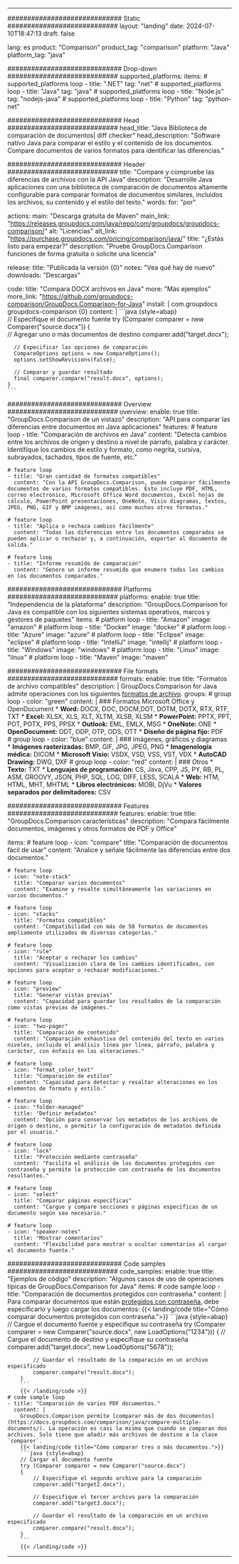 
---
############################# Static ############################
layout: "landing"
date: 2024-07-10T18:47:13
draft: false

lang: es
product: "Comparison"
product_tag: "comparison"
platform: "Java"
platform_tag: "java"

############################# Drop-down ############################
supported_platforms:
  items:
    # supported_platforms loop
    - title: ".NET"
      tag: "net"
    # supported_platforms loop
    - title: "Java"
      tag: "java"
    # supported_platforms loop
    - title: "Node.js"
      tag: "nodejs-java"
    # supported_platforms loop
    - title: "Python"
      tag: "python-net"

############################# Head ############################
head_title: "Java Biblioteca de comparación de documentos| diff checker"
head_description: "Software nativo Java para comparar el estilo y el contenido de los documentos. Compare documentos de varios formatos para identificar las diferencias."

############################# Header ############################
title: "Compare y compruebe las diferencias de archivos con la API Java"
description: "Desarrolle Java aplicaciones con una biblioteca de comparación de documentos altamente configurable para comparar formatos de documentos similares, incluidos los archivos, su contenido y el estilo del texto."
words:
  for: "por"

actions:
  main: "Descarga gratuita de Maven"
  main_link: "https://releases.groupdocs.com/java/repo/com/groupdocs/groupdocs-comparison/"
  alt: "Licencias"
  alt_link: "https://purchase.groupdocs.com/pricing/comparison/java/"
  title: "¿Estás listo para empezar?"
  description: "Pruebe GroupDocs.Comparison funciones de forma gratuita o solicite una licencia"

release:
  title: "Publicada la versión {0}"
  notes: "Vea qué hay de nuevo"
  downloads: "Descargas"

code:
  title: "Compara DOCX archivos en Java"
  more: "Más ejemplos"
  more_link: "https://github.com/groupdocs-comparison/GroupDocs.Comparison-for-Java"
  install: |
    <dependency>
      <groupId>com.groupdocs</groupId>
      <artifactId>groupdocs-comparison</artifactId>
      <version>{0}</version>
    </dependency>
  content: |
    ```java {style=abap}  
    // Especifique el documento fuente
    try (Comparer comparer = new Comparer("source.docx"))
    {    
      // Agregar uno o más documentos de destino
      comparer.add("target.docx");

      // Especificar las opciones de comparación
      CompareOptions options = new CompareOptions();
      options.setShowRevisions(false);

      // Comparar y guardar resultado
      final comparer.compare("result.docx", options);
    }    
    ```

############################# Overview ############################
overview:
  enable: true
  title: "GroupDocs.Comparison de un vistazo"
  description: "API para comparar las diferencias entre documentos en Java aplicaciones"
  features:
    # feature loop
    - title: "Comparación de archivos en Java"
      content: "Detecta cambios entre los archivos de origen y destino a nivel de párrafo, palabra y carácter. Identifique los cambios de estilo y formato, como negrita, cursiva, subrayados, tachados, tipos de fuente, etc."

    # feature loop
    - title: "Gran cantidad de formatos compatibles"
      content: "Con la API GroupDocs.Comparison, puede comparar fácilmente documentos de varios formatos compatibles. Esto incluye PDF, HTML, correo electrónico, Microsoft Office Word documentos, Excel hojas de cálculo, PowerPoint presentaciones, OneNote, Visio diagramas, textos, JPEG, PNG, GIF y BMP imágenes, así como muchos otros formatos."

    # feature loop
    - title: "Aplica o rechaza cambios fácilmente"
      content: "Todas las diferencias entre los documentos comparados se pueden aplicar o rechazar y, a continuación, exportar al documento de salida."

    # feature loop
    - title: "Informe resumido de comparación"
      content: "Genere un informe resumido que enumere todos los cambios en los documentos comparados."

############################# Platforms ############################
platforms:
  enable: true
  title: "Independencia de la plataforma"
  description: "GroupDocs.Comparison for Java es compatible con los siguientes sistemas operativos, marcos y gestores de paquetes"
  items:
    # platform loop
    - title: "Amazon"
      image: "amazon"
    # platform loop
    - title: "Docker"
      image: "docker"
    # platform loop
    - title: "Azure"
      image: "azure"
    # platform loop
    - title: "Eclipse"
      image: "eclipse"
    # platform loop
    - title: "IntelliJ"
      image: "intellij"
    # platform loop
    - title: "Windows"
      image: "windows"
    # platform loop
    - title: "Linux"
      image: "linux"
    # platform loop
    - title: "Maven"
      image: "maven"

############################# File formats ############################
formats:
  enable: true
  title: "Formatos de archivo compatibles"
  description: |
    GroupDocs.Comparison for Java admite operaciones con los siguientes [formatos de archivo](https://docs.groupdocs.com/comparison/java/supported-document-formats/).
  groups:
    # group loop
    - color: "green"
      content: |
        ### Formatos Microsoft Office y OpenDocument
        * **Word:** DOCX, DOC, DOCM,DOT, DOTM, DOTX, RTX, RTF, TXT
        * **Excel:** XLSX, XLS, XLT, XLTM, XLSB, XLSM
        * **PowerPoint:** PPTX, PPT, POT, POTX, PPS, PPSX
        * **Outlook:** EML, EMLX, MSG
        * **OneNote:** ONE
        * **OpenDocument:** ODT, ODP, OTP, ODS, OTT
        * **Diseño de página fijo:** PDF        
    # group loop
    - color: "blue"
      content: |
        ### Imágenes, gráficos y diagramas
        * **Imágenes rasterizadas:** BMP, GIF, JPG, JPEG, PNG
        * **Imagenología médica:** DICOM
        * **Microsoft Visio:** VSDX, VSD, VSS, VST, VDX
        * **AutoCAD Drawing:** DWG, DXF
      # group loop
    - color: "red"
      content: |
        ### Otros
        * **Texto:** TXT
        * **Lenguajes de programación:** CS, Java, CPP, JS, PY, RB, PL, ASM, GROOVY, JSON, PHP, SQL, LOG, DIFF, LESS, SCALA
        * **Web:** HTM, HTML, MHT, MHTML
        * **Libros electrónicos:** MOBI, DjVu
        * **Valores separados por delimitadores:** CSV

############################# Features ############################
features:
  enable: true
  title: "GroupDocs.Comparison características"
  description: "Compara fácilmente documentos, imágenes y otros formatos de PDF y Office"

  items:
    # feature loop
    - icon: "compare"
      title: "Comparación de documentos fácil de usar"
      content: "Analice y señale fácilmente las diferencias entre dos documentos."

    # feature loop
    - icon: "note-stack"
      title: "Comparar varios documentos"
      content: "Examine y resalte simultáneamente las variaciones en varios documentos."

    # feature loop
    - icon: "stacks"
      title: "Formatos compatibles"
      content: "Compatibilidad con más de 50 formatos de documentos ampliamente utilizados de diversas categorías."

    # feature loop
    - icon: "rule"
      title: "Aceptar o rechazar los cambios"
      content: "Visualización clara de los cambios identificados, con opciones para aceptar o rechazar modificaciones."

    # feature loop
    - icon: "preview"
      title: "Generar vistas previas"
      content: "Capacidad para guardar los resultados de la comparación como vistas previas de imágenes."

    # feature loop
    - icon: "two-pager"
      title: "Comparación de contenido"
      content: "Comparación exhaustiva del contenido del texto en varios niveles, incluido el análisis línea por línea, párrafo, palabra y carácter, con énfasis en las alteraciones."

    # feature loop
    - icon: "format_color_text"
      title: "Comparación de estilos"
      content: "Capacidad para detectar y resaltar alteraciones en los elementos de formato y estilo."

    # feature loop
    - icon: "folder-managed"
      title: "Definir metadatos"
      content: "Opción para conservar los metadatos de los archivos de origen o destino, o permitir la configuración de metadatos definida por el usuario."

    # feature loop
    - icon: "lock"
      title: "Protección mediante contraseña"
      content: "Facilita el análisis de los documentos protegidos con contraseña y permite la protección con contraseña de los documentos resultantes."

    # feature loop
    - icon: "select"
      title: "Comparar páginas específicas"
      content: "Cargue y compare secciones o páginas específicas de un documento según sea necesario."

    # feature loop
    - icon: "speaker-notes"
      title: "Mostrar comentarios"
      content: "Flexibilidad para mostrar u ocultar comentarios al cargar el documento fuente."

############################# Code samples ############################
code_samples:
  enable: true
  title: "Ejemplos de código"
  description: "Algunos casos de uso de operaciones típicas de GroupDocs.Comparison for Java"
  items:
    # code sample loop
    - title: "Comparación de documentos protegidos con contraseña."
      content: |
        Para comparar documentos que están [protegidos con contraseña](https://docs.groupdocs.com/comparison/java/load-password-protected-documents/), debe especificarlo y luego cargar los documentos:
        {{< landing/code title="Cómo comparar documentos protegidos con contraseña.">}}
        ```java {style=abap}
        // Cargue el documento fuente y especifique su contraseña
        try (Comparer comparer = new Comparer("source.docx", new LoadOptions("1234")))
        {
            // Cargue el documento de destino y especifique su contraseña
            comparer.add("target.docx", new LoadOptions("5678"));
        
            // Guardar el resultado de la comparación en un archivo especificado
            comparer.compare("result.docx");
        }
        ```
        {{< /landing/code >}}
    # code sample loop
    - title: "Comparación de varios PDF documentos."
      content: |
        GroupDocs.Comparison permite [comparar más de dos documentos](https://docs.groupdocs.com/comparison/java/compare-multiple-documents/). La operación es casi la misma que cuando se comparan dos archivos. Solo tiene que añadir más archivos de destino a la clase `comparer`.
        {{< landing/code title="Cómo comparar tres o más documentos.">}}
        ```java {style=abap}   
        // Cargar el documento fuente
        try (Comparer comparer = new Comparer("source.docx") 
        {
            // Especifique el segundo archivo para la comparación
            comparer.add("target2.docx");

            // Especifique el tercer archivo para la comparación
            comparer.add("target3.docx");

            // Guardar el resultado de la comparación en un archivo especificado
            comparer.compare("result.docx");
        }
        ```
        {{< /landing/code >}}

---

